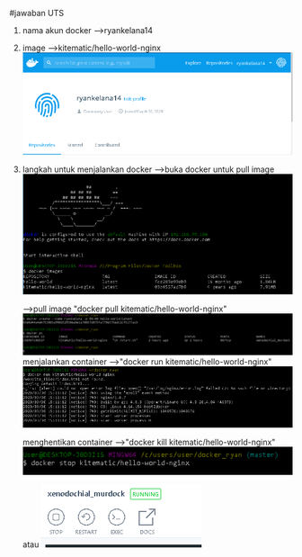 #jawaban UTS
1. nama akun docker 
    -->ryankelana14



2. image
    -->kitematic/hello-world-nginx
    ![~](https://github.com/ryan0090/docker_ryan/blob/master/gambar/akundocker.PNG)

3. langkah untuk menjalankan docker
    -->buka docker
   untuk pull image
    ![~](https://github.com/ryan0090/docker_ryan/blob/master/gambar/Capture.PNG)

    -->pull image
        "docker pull kitematic/hello-world-nginx"
        ![~](https://github.com/ryan0090/docker_ryan/blob/master/gambar/image.PNG)
   menjalankan container
    -->"docker run kitematic/hello-world-nginx"
    ![~](https://github.com/ryan0090/docker_ryan/blob/master/gambar/menjalankandocker.PNG)

   menghentikan container
    -->"docker kill kitematic/hello-world-nginx"
    ![~](https://github.com/ryan0090/docker_ryan/blob/master/gambar/menghentikancontainer.PNG)

    atau
    ![~](https://github.com/ryan0090/docker_ryan/blob/master/gambar/menghentikancontainer2.PNG)


